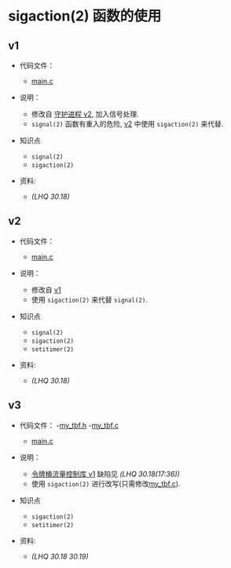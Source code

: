 # sigaction(2) 函数的使用

## v1

- 代码文件：
  - [main.c](./v1/main.c)

- 说明：
  - 修改自 [守护进程 v2](../1116-my-daemon/README.md#v2), 加入信号处理.
  - `signal(2)` 函数有重入的危险, [v2](#v2) 中使用 `sigaction(2)` 来代替.

- 知识点
  - `signal(2)`
  - `sigaction(2)`

- 资料:
  - _(LHQ 30.18)_

## v2

- 代码文件：
  - [main.c](./v2/main.c)

- 说明：
  - 修改自 [v1](#v1)
  - 使用 `sigaction(2)` 来代替 `signal(2)`.

- 知识点
  - `signal(2)`
  - `sigaction(2)`
  - `setitimer(2)`

- 资料:
  - _(LHQ 30.18)_

## v3

- 代码文件：
  -[my_tbf.h](./v3/my_tbf.h)
  -[my_tbf.c](./v3/my_tbf.c)
  - [main.c](./v3/main.c)

- 说明：
  - [令牌桶流量控制库 v1](../1120-my-token-bucket-flow-control-library/README.md#v1) 缺陷见 _(LHQ 30.18(17:36))_
  - 使用 `sigaction(2)` 进行改写(只需修改[my_tbf.c](./v3/my_tbf.c)).

- 知识点
  - `sigaction(2)`
  - `setitimer(2)`

- 资料:
  - _(LHQ 30.18 30.19)_
